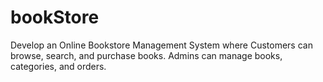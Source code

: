 # bookStore
Develop an Online Bookstore Management System where Customers can browse, search, and purchase books. Admins can manage books, categories, and orders.
